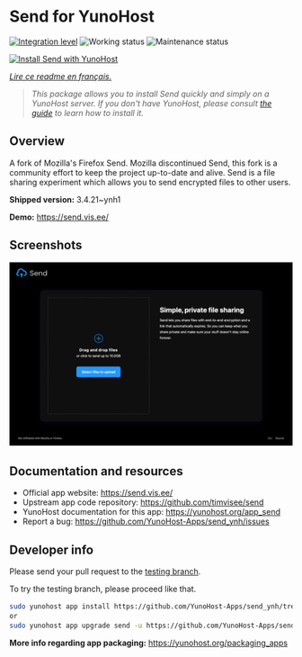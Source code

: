 <!--
N.B.: This README was automatically generated by https://github.com/YunoHost/apps/tree/master/tools/README-generator
It shall NOT be edited by hand.
-->

# Send for YunoHost

[![Integration level](https://dash.yunohost.org/integration/send.svg)](https://dash.yunohost.org/appci/app/send) ![Working status](https://ci-apps.yunohost.org/ci/badges/send.status.svg) ![Maintenance status](https://ci-apps.yunohost.org/ci/badges/send.maintain.svg)

[![Install Send with YunoHost](https://install-app.yunohost.org/install-with-yunohost.svg)](https://install-app.yunohost.org/?app=send)

*[Lire ce readme en français.](./README_fr.md)*

> *This package allows you to install Send quickly and simply on a YunoHost server.
If you don't have YunoHost, please consult [the guide](https://yunohost.org/#/install) to learn how to install it.*

## Overview

A fork of Mozilla's Firefox Send. Mozilla discontinued Send, this fork is a community effort to keep the project up-to-date and alive.
Send is a file sharing experiment which allows you to send encrypted files to other users.


**Shipped version:** 3.4.21~ynh1

**Demo:** https://send.vis.ee/

## Screenshots

![Screenshot of Send](./doc/screenshots/screenshot.png)

## Documentation and resources

* Official app website: <https://send.vis.ee/>
* Upstream app code repository: <https://github.com/timvisee/send>
* YunoHost documentation for this app: <https://yunohost.org/app_send>
* Report a bug: <https://github.com/YunoHost-Apps/send_ynh/issues>

## Developer info

Please send your pull request to the [testing branch](https://github.com/YunoHost-Apps/send_ynh/tree/testing).

To try the testing branch, please proceed like that.

``` bash
sudo yunohost app install https://github.com/YunoHost-Apps/send_ynh/tree/testing --debug
or
sudo yunohost app upgrade send -u https://github.com/YunoHost-Apps/send_ynh/tree/testing --debug
```

**More info regarding app packaging:** <https://yunohost.org/packaging_apps>
